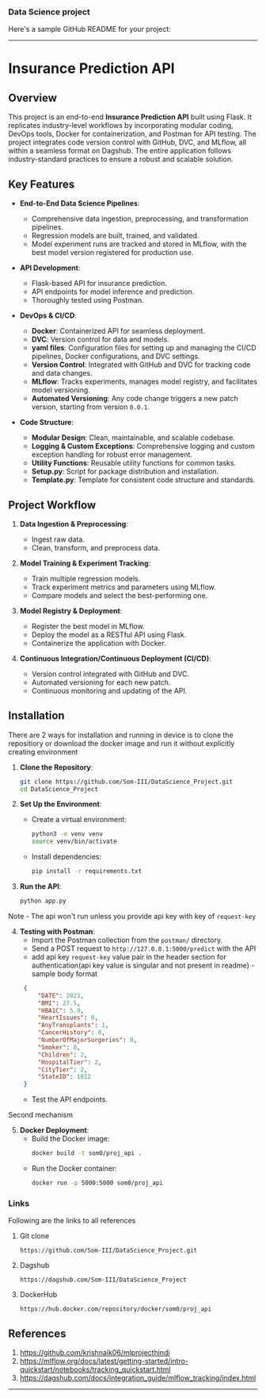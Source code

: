 ### Data Science project
Here's a sample GitHub README for your project:

---

# Insurance Prediction API

## Overview

This project is an end-to-end **Insurance Prediction API** built using Flask. It replicates industry-level workflows by incorporating modular coding, DevOps tools, Docker for containerization, and Postman for API testing. The project integrates code version control with GitHub, DVC, and MLflow, all within a seamless format on Dagshub. The entire application follows industry-standard practices to ensure a robust and scalable solution.

## Key Features

- **End-to-End Data Science Pipelines**: 
  - Comprehensive data ingestion, preprocessing, and transformation pipelines.
  - Regression models are built, trained, and validated.
  - Model experiment runs are tracked and stored in MLflow, with the best model version registered for production use.

- **API Development**: 
  - Flask-based API for insurance prediction.
  - API endpoints for model inference and prediction.
  - Thoroughly tested using Postman.

- **DevOps & CI/CD**:
  - **Docker**: Containerized API for seamless deployment.
  - **DVC**: Version control for data and models.
  - **yaml files**:  Configuration files for setting up and managing the CI/CD pipelines, Docker configurations, and DVC settings.
  - **Version Control**: Integrated with GitHub and DVC for tracking code and data changes.
  - **MLflow**: Tracks experiments, manages model registry, and facilitates model versioning.
  - **Automated Versioning**: Any code change triggers a new patch version, starting from version `0.0.1`.

- **Code Structure**:
  - **Modular Design**: Clean, maintainable, and scalable codebase.
  - **Logging & Custom Exceptions**: Comprehensive logging and custom exception handling for robust error management.
  - **Utility Functions**: Reusable utility functions for common tasks.
  - **Setup.py**: Script for package distribution and installation.
  - **Template.py**: Template for consistent code structure and standards.

## Project Workflow

1. **Data Ingestion & Preprocessing**:
   - Ingest raw data.
   - Clean, transform, and preprocess data.

2. **Model Training & Experiment Tracking**:
   - Train multiple regression models.
   - Track experiment metrics and parameters using MLflow.
   - Compare models and select the best-performing one.

3. **Model Registry & Deployment**:
   - Register the best model in MLflow.
   - Deploy the model as a RESTful API using Flask.
   - Containerize the application with Docker.

4. **Continuous Integration/Continuous Deployment (CI/CD)**:
   - Version control integrated with GitHub and DVC.
   - Automated versioning for each new patch.
   - Continuous monitoring and updating of the API.

## Installation
There are 2 ways for installation and running in device is to clone the repositiory or download the docker image and run it without explicitly creating environment
1. **Clone the Repository**:
   ```bash
   git clone https://github.com/Som-III/DataScience_Project.git
   cd DataScience_Project
   ```

2. **Set Up the Environment**:
   - Create a virtual environment:
     ```bash
     python3 -m venv venv
     source venv/bin/activate
     ```
   - Install dependencies:
     ```bash
     pip install -r requirements.txt
     ```

3. **Run the API**:
   ```bash
   python app.py
   ```
Note  - The api won't run unless you provide api key with key of `request-key`

4. **Testing with Postman**:
   - Import the Postman collection from the `postman/` directory.
   - Send a POST request to `http://127.0.0.1:5000/predict` with the API
   - add api key `request-key` value pair in the header section for authentication(api key value is singular and not present in readme)
   -sample body format
   ```json
    {  
        "DATE": 2023,  
        "BMI": 27.5,  
        "HBA1C": 5.9,  
        "HeartIssues": 0,  
        "AnyTransplants": 1,  
        "CancerHistory": 0,  
        "NumberOfMajorSurgeries": 0,  
        "Smoker": 0,  
        "Children": 2,   
        "HospitalTier": 2,  
        "CityTier": 2,  
        "StateID": 1012  
    }     
   ```
   - Test the API endpoints.

Second mechanism

5. **Docker Deployment**:
   - Build the Docker image:
     ```bash
     docker build -t som0/proj_api .
     ```
   - Run the Docker container:
     ```bash
     docker run -p 5000:5000 som0/proj_api
     ```


### Links
Following are the links to all references
1. Git clone
    ```
    https://github.com/Som-III/DataScience_Project.git 
    ```
2. Dagshub
    ```
    https://dagshub.com/Som-III/DataScience_Project 
    ```
3. DockerHub
    ```
    https://hub.docker.com/repository/docker/som0/proj_api
    ```

## References
1. https://github.com/krishnaik06/mlprojecthindi
2. https://mlflow.org/docs/latest/getting-started/intro-quickstart/notebooks/tracking_quickstart.html
3. https://dagshub.com/docs/integration_guide/mlflow_tracking/index.html




---

